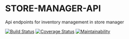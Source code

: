 # STORE-MANAGER-API
Api endpoints for inventory management in store manager

[![Build Status](https://travis-ci.com/MaggieKimani1/STORE-MANAGER-API.svg?branch=ch-add-travis-161340662)](https://travis-ci.com/MaggieKimani1/STORE-MANAGER-API)
[![Coverage Status](https://coveralls.io/repos/github/MaggieKimani1/STORE-MANAGER-API/badge.svg?branch=master)](https://coveralls.io/github/MaggieKimani1/STORE-MANAGER-API?branch=master)
[![Maintainability](https://api.codeclimate.com/v1/badges/a99a88d28ad37a79dbf6/maintainability)](https://codeclimate.com/github/codeclimate/codeclimate/maintainability)


